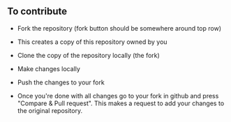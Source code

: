 ## To contribute

- Fork the repository (fork button should be somewhere around top row)

- This creates a copy of this repository owned by you

- Clone the copy of the repository locally (the fork)

- Make changes locally

- Push the changes to your fork

- Once you're done with all changes go to your fork in github and press "Compare & Pull request". This makes a request to add your changes to the original repository.
